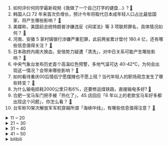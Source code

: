 1. 如何评价何同学最新视频《我做了一个自己打字的键盘…》? [:link:](https://www.zhihu.com/question/548144088)
2. 韩国人口 72 年来首次负增长，预计今年将取代日本成年轻人口占比最低国家，将产生哪些影响？ [:link:](https://www.zhihu.com/question/548001487)
3. 美媒称，美国前总统特朗普涉嫌违反《间谍法》等 3 项联邦罪名，具体情况如何？ [:link:](https://www.zhihu.com/question/548187175)
4. 河南、安徽 5 家村镇银行涉嫌严重犯罪，此前两省累计垫付 180.4 亿，还有哪些信息值得关注？ [:link:](https://www.zhihu.com/question/548127353)
5. 日本政府内阁大换血，安倍势力疑遭「清洗」，对中日关系可能产生哪些影响？ [:link:](https://www.zhihu.com/question/548077766)
6. 中央气象台发布历史首个高温红色预警，多地气温可达 40-42℃，为何会出现这一情况？会带来哪些影响？ [:link:](https://www.zhihu.com/question/548129543)
7. 如何看待重庆00后情侣宁愿摆摊也不愿上班？当代年轻人的职场观念发生了哪些转变？ [:link:](https://www.zhihu.com/question/547933860)
8. 为什么输电损耗2000公里只有6%，还要修运煤铁路，直接输电多好? [:link:](https://www.zhihu.com/question/327986995)
9. 合肥一宝马车门把手被「热化了」，4S 店回应「6 年以上的老款宝马车好多都出现这个问题」，你怎么看？ [:link:](https://www.zhihu.com/question/548039754)
10. 台军称10架次解放军军机穿越所谓「海峡中线」，有哪些信息值得注意？ [:link:](https://www.zhihu.com/question/548153254)
<details>
<summary>11 ~ 20</summary>

11. 爱沙尼亚和拉脱维亚宣布退出中国-中东欧合作机制，专家称是向美西方表忠心，有哪些信息值得注意？ [:link:](https://www.zhihu.com/question/548097252)
12. 河南郸城县公交停运，公交公司称「运营困难发不起司机工资」，可能是哪些环节出现了问题？如何避免此类情况？ [:link:](https://www.zhihu.com/question/548191680)
13. 为什么越来越多的湖南人从深圳回长沙了？ [:link:](https://www.zhihu.com/question/493486363)
14. 买两套房子是对门好还是楼上楼下好？ [:link:](https://www.zhihu.com/question/389199662)
15. 成功人士有什么特质？ [:link:](https://www.zhihu.com/question/267770440)
16. 法学研究生毕业，有A证，两年来没找到工作，我该怎么办？ [:link:](https://www.zhihu.com/question/548006238)
17. 为什么不选择留在农村生活，自给自足每天花销够用就好？ [:link:](https://www.zhihu.com/question/495733175)
18. 汽油车真的会在 2030 年左右停售甚至淘汰吗？ [:link:](https://www.zhihu.com/question/478452945)
19. 假如外星人给人类十年时间，十年后从地球人类中随机抽取一人，让他决定人类是否要灭亡，这十年会发生什么? [:link:](https://www.zhihu.com/question/532186264)
20. 2022 年金球奖 30 人完整候选名单出炉，梅西 2005 年后首次无缘，梅西目前竞技水平如何？ [:link:](https://www.zhihu.com/question/548186662)
</details>
<details>
<summary>21 ~ 30</summary>

21. 如何看待广西一 34 岁男子为上清华复读 13 年，被上交大护理学院录取后仍在考虑复读？ [:link:](https://www.zhihu.com/question/547979825)
22. 15 万落地买什么车开着舒服省心? [:link:](https://www.zhihu.com/question/441839447)
23. 300平（不带赠送面积）的联排别墅，和300平的大平层选哪个好？ [:link:](https://www.zhihu.com/question/537951755)
24. 福岛核电站为什么不用核污水冷却反应堆，而要排到海里？ [:link:](https://www.zhihu.com/question/454344352)
25. 如何看待 91 岁传媒大亨默多克与 66 岁前超模正式离婚？财产如何分割？ [:link:](https://www.zhihu.com/question/548032356)
26. 周星驰电影《功夫》里，最后给小孩子卖功夫秘籍是想表达什么？为什么主角全片没有名字？ [:link:](https://www.zhihu.com/question/31482560)
27. 如何看待拜登签署 3500 亿芯片和科学法案，接受美方补贴公司必须在美制造芯片，美股芯片股却集体大跌？ [:link:](https://www.zhihu.com/question/547762821)
28. 《斗破苍穹》如果一直有一个斗帝，但是隐藏得特别好，剧情会是怎么样的？ [:link:](https://www.zhihu.com/question/503300050)
29. 幼儿园什么时候可以尊重小朋友不睡午觉的习惯呢？ [:link:](https://www.zhihu.com/question/546519744)
30. 美官员称中方暂停中美禁毒合作不可接受，外交部回击「中方反制措施完全合理恰当适度」，有哪些信息值得注意？ [:link:](https://www.zhihu.com/question/548106945)
</details>
<details>
<summary>31 ~ 40</summary>

31. 爱马仕推出新款自行车，总重约 14 公斤、售价 16.5 万，如何评价该奢侈品牌跨界推出自行车的行为？ [:link:](https://www.zhihu.com/question/547982714)
32. 如何看待外媒称「拜登计划在 2024 年进行第二次总统竞选，渴望有机会再次击败特朗普」？ [:link:](https://www.zhihu.com/question/548063336)
33. 程序员有没有必要成为业务领域专家？ [:link:](https://www.zhihu.com/question/541504319)
34. 国家医保局表示，首个国产新冠口服药可临时性纳入医保报销，将带来哪些影响？ [:link:](https://www.zhihu.com/question/548122683)
35. 你在哪个时候觉得钱真的很重要? [:link:](https://www.zhihu.com/question/547237872)
36. 如何评价张鲁一、倪妮主演的爱情电影《漫长的告白》？ [:link:](https://www.zhihu.com/question/491967093)
37. 冰岛媒体报道配发俄罗斯国旗被踩照片，俄使馆称其侮辱俄国家象征，需要道歉，你对该事件有何看法？ [:link:](https://www.zhihu.com/question/547973358)
38. 乌克兰总统向议会提交关于延长战时状态和总动员令的法案草案，这透露出什么信号？ [:link:](https://www.zhihu.com/question/548165799)
39. 俄乌呼吁国际社会关注扎波罗热核电站安全，有哪些问题需要关注？ [:link:](https://www.zhihu.com/question/548171321)
40. 8 月 12 日海南新增本土「594+832」，海口美兰机场国内客运航班恢复常态化运行，当地情况如何？ [:link:](https://www.zhihu.com/question/548186558)
</details>
<details>
<summary>41 ~ 50</summary>

41. 游戏《纸嫁衣4》在中元节上线，你玩后感觉如何？ [:link:](https://www.zhihu.com/question/548086710)
42. 为进一步遏制糖尿病，新加坡规定「将禁止奶茶果汁等饮料进行广告宣传」，哪些信息值得关注？ [:link:](https://www.zhihu.com/question/548001519)
43. 从准高一八月份开始准备，怎么准备能上清北？ [:link:](https://www.zhihu.com/question/546586548)
44. 多看笑话可以使自己变得幽默吗? [:link:](https://www.zhihu.com/question/538639227)
45. 旅行时，你最希望见到什么样的美景？ [:link:](https://www.zhihu.com/question/485195523)
46. 你都见过哪些不动声色的善良？ [:link:](https://www.zhihu.com/question/537980991)
47. 为什么心理学的书很多都在谈要“接纳真实的自己”？这个“自己”指的是什么？ [:link:](https://www.zhihu.com/question/547646536)
48. 如何看待雷军2022年8月11日「穿越人生低谷的感悟」为主题的年度演讲，有哪些值得关注的点？ [:link:](https://www.zhihu.com/question/547485993)
49. 如何评价崩坏3动画短片《因你而在的故事》？ [:link:](https://www.zhihu.com/question/547122714)
50. 对现在的微单镜头来说，UV 镜真的有必要吗？ [:link:](https://www.zhihu.com/question/546376184)
</details><details>
<summary>bilibili</summary>

1. 《崩坏3》动画短片「因你而在的故事」 [:link:](//www.bilibili.com/video/BV1fY4y1F7GL)
2. 一开始我以为他是作家，最后我发现，他是真正的“作家”！生活的诗人！ [:link:](//www.bilibili.com/video/BV1eN4y157J1)
3. 【何同学】我做了一个自己打字的键盘... [:link:](//www.bilibili.com/video/BV1W14y1b7Mq)
4. 《原神》须弥CM短片 [:link:](//www.bilibili.com/video/BV1JN4y157MU)
5. 我玩MC玩自闭了…… [:link:](//www.bilibili.com/video/BV1gt4y1g758)
6. 【散人】国产民俗恐怖《纸嫁衣4》 红丝缠，情难解（完结共5P） [:link:](//www.bilibili.com/video/BV1jT411A7c6)
7. 【谭谈交通】：生活击倒我，但没有击败：“只要有一口气在，人就要好好活” [:link:](//www.bilibili.com/video/BV1pN4y1G7fG)
8. 【8K】航拍，但是是直升机！ [:link:](//www.bilibili.com/video/BV1w14y1b7XC)
9. 不敢信！瘦小的湖南妹子居然被辣哭了！ [:link:](//www.bilibili.com/video/BV1qg411k7Cp)
10. 军情六处创始人为啥要锯子剌大腿？【硬核狠人37】 [:link:](//www.bilibili.com/video/BV1cY4y1A7kj)
<details>
<summary>11 ~ 20</summary>

11. 《水煮肉片》无辣不欢小伙伴们的福利！ [:link:](//www.bilibili.com/video/BV1C14y1t7MD)
12. 老师对家长说的话（和她的真实想法 [:link:](//www.bilibili.com/video/BV14a411P7Gb)
13. 打开前请先降低音量哦！！ [:link:](//www.bilibili.com/video/BV1cB4y167B8)
14. “谁说占领道德高地的就是正义？” [:link:](//www.bilibili.com/video/BV1Jg411k7hp)
15. 【TF家族】《2022TF家族夏季运动会纪录片——凝聚》 [:link:](//www.bilibili.com/video/BV1nW4y1Y73B)
16. PS后期教程—酷炫涂鸦一秒匹配透视！ [:link:](//www.bilibili.com/video/BV1aN4y1579H)
17. 大家好，我是Reol，今天正式入驻B站啦，以后请多多关照~ [:link:](//www.bilibili.com/video/BV1sN4y157UF)
18. 《明日方舟》EP - All hail Savior! [:link:](//www.bilibili.com/video/BV1714y1b7cm)
19. 在德国摆摊推广中国烧烤，佩枪警察叫我停！路人还想学中文呢～ [:link:](//www.bilibili.com/video/BV1NY4y1A7PU)
20. 怪我，身手太好了 [:link:](//www.bilibili.com/video/BV1uG4y1e7ZF)
</details>
<details>
<summary>21 ~ 30</summary>

21. 《无 缝 衔 接》 [:link:](//www.bilibili.com/video/BV1hS4y1s7u8)
22. 《你 很 拽 啊？》 [:link:](//www.bilibili.com/video/BV1aG41187D6)
23. 试用期被辞退？这四笔钱你可别放弃！试用期快要转正时被辞退有什么补偿可以拿？ [:link:](//www.bilibili.com/video/BV18v4y1F7ck)
24. 丁 泽 仁 统 治 K P O P [:link:](//www.bilibili.com/video/BV1bU4y1e7kq)
25. 你这背景确实是假的 [:link:](//www.bilibili.com/video/BV1nG4y1Y7rN)
26. 我叫柯蓝，是附近有名的名蒸蛋（2） [:link:](//www.bilibili.com/video/BV1Me4y1Q711)
27. 二 次 元 获 得 百 万 粉 牌 [:link:](//www.bilibili.com/video/BV17Y4y1A7jY)
28. 扬子鳄本是世界独有的鳄中建筑师 ，怎么被营销号黑到只会吃雪饼了？ [:link:](//www.bilibili.com/video/BV19F411w78z)
29. 【绝区零手书】狐狸小姐！你带我走吧~ [:link:](//www.bilibili.com/video/BV1LG41187we)
30. 好久没剪女生头发了… [:link:](//www.bilibili.com/video/BV16g411k7XR)
</details>
<details>
<summary>31 ~ 40</summary>

31. 猫咪强制爱 [:link:](//www.bilibili.com/video/BV1QU4y1k7Ks)
32. 镜子蛮好的就是有点费脖子 [:link:](//www.bilibili.com/video/BV1RG4y1Y75e)
33. 你的快递是这么丢的！ [:link:](//www.bilibili.com/video/BV1zg411k7sa)
34. 狗头吧克星！折磨程度999%！LOL最低胜率折磨王！【垃圾英雄拯救计划】 [:link:](//www.bilibili.com/video/BV1mB4y1t7fe)
35. 你要写洛阳，就不能只写洛阳 [:link:](//www.bilibili.com/video/BV1FV4y1477g)
36. 【火焰醉剑】爆肝32小时，总于让我悟出了火焰醉剑！ [:link:](//www.bilibili.com/video/BV1YF411w753)
37. 当老板在超市养猫，每天不同顾客反应太搞笑，猫:我就是被你们气胖的 [:link:](//www.bilibili.com/video/BV1wY4y1A7Th)
38. 时隔多月未见，漠叔回村大家喜极而泣 [:link:](//www.bilibili.com/video/BV1cv4y1c7uj)
39. 18年前，她治好了全亚洲的精神内耗【阅片无数Ⅱ 55】 [:link:](//www.bilibili.com/video/BV1jY4y1A79r)
40. 我们终于搬来上海了！！！ [:link:](//www.bilibili.com/video/BV1MY4y1A7q5)
</details>
<details>
<summary>41 ~ 50</summary>

41. 老缅婆   厨子探店¥400 [:link:](//www.bilibili.com/video/BV1xY4y1A7nV)
42. 为了这条视频，我老公找了一个剧组 [:link:](//www.bilibili.com/video/BV1Kt4y1g7US)
43. 踏着七色的云彩来娶你！【BUG快乐阴人流#7】 [:link:](//www.bilibili.com/video/BV1tg411y7sp)
44. 【鉴定网络热门同款视频】凌晨三点有8265个老人被赶出家门 [:link:](//www.bilibili.com/video/BV1rT411L7Ua)
45. 反猫德联盟势力已经完全渗透到我猫德学院 [:link:](//www.bilibili.com/video/BV1GT411A7ro)
46. 局长觉醒 —— 「命运相连，狂欢开启  」 [:link:](//www.bilibili.com/video/BV1Md4y1m76y)
47. 带女友去浙江见我爸，我爸的工作让她大吃一惊！ [:link:](//www.bilibili.com/video/BV1wB4y167bE)
48. 帅小伙自制巴斯克蛋糕，简单到直呼有手就行！ [:link:](//www.bilibili.com/video/BV1AV4y147fK)
49. 哦 你 也 乐 看 这 个 [:link:](//www.bilibili.com/video/BV1mN4y157eZ)
50. 这栋大楼住的全是变态！我要搬家！ [:link:](//www.bilibili.com/video/BV1ea411P7jg)
</details>
<details>
<summary>51 ~ 60</summary>

51. 真的有人吃这玩意吗？？？！！！ [:link:](//www.bilibili.com/video/BV1qU4y1e7uP)
52. 离谱！逛漫展被怼着牙齿拍！还有人拿出钳子要拔牙！ [:link:](//www.bilibili.com/video/BV1jV4y147tf)
53. 学会画眼睛了！ [:link:](//www.bilibili.com/video/BV1E14y1b7EA)
54. 【猛男版】叮叮当当舞 怎么跟别人的不一样？ [:link:](//www.bilibili.com/video/BV1iN4y1G7dn)
55. 听说你们想看我落水？对不起！让你们失望了！ [:link:](//www.bilibili.com/video/BV1RY4y1w7A9)
56. 过个简单生日，炒面里头加俩鸡蛋，这算不算荤菜 [:link:](//www.bilibili.com/video/BV1aa411K7ur)
57. 打破次元壁！去不了二次元，就让二次元过来！！！ [:link:](//www.bilibili.com/video/BV1qa411f7a7)
58. 6岁男孩为救妹妹，徒手与恶犬搏斗，被复联成员盛赞为真正的英雄 [:link:](//www.bilibili.com/video/BV1JB4y1k7aH)
59. 如何优雅的暗示媳妇儿回娘家？ [:link:](//www.bilibili.com/video/BV1wS4y1x7aC)
60. 整活！花一万块让女友闭嘴24小时？趁她睡觉把她缝床上…再假装用油漆喷她的奢侈品包！ [:link:](//www.bilibili.com/video/BV1AV4y147RY)
</details>
<details>
<summary>61 ~ 70</summary>

61. 纽约深夜便利店干饭！！美国豪华便利店，都卖些什么？ [:link:](//www.bilibili.com/video/BV1714y1b7Kc)
62. ''策划眼里的元歌'' [:link:](//www.bilibili.com/video/BV1NG4y1e7Yu)
63. 【小白Nanno】大小姐驾到 统统闪开～ [:link:](//www.bilibili.com/video/BV1ga411P7p8)
64. 现在的高中生VS曾经的高中生VS多年前的高中生 [:link:](//www.bilibili.com/video/BV1yd4y1N7sJ)
65. 唐山大地震：冯小刚揭老百姓的伤疤，请大地震的幸存者拍戏！ [:link:](//www.bilibili.com/video/BV1vd4y1N7zj)
66. 这不是喜剧！是抓捕毒贩现场 [:link:](//www.bilibili.com/video/BV1CS4y1s7az)
67. 结 婚 且 开 团 2.0 [:link:](//www.bilibili.com/video/BV18a411P7Uc)
68. 练妆练的星星妆（纯享版） [:link:](//www.bilibili.com/video/BV1uY4y1A7py)
69. 美食区和健身区看完都沉默了… [:link:](//www.bilibili.com/video/BV1rF411w7QF)
70. 校园卡还能被抢光？ [:link:](//www.bilibili.com/video/BV1UU4y1k7aM)
</details>
<details>
<summary>71 ~ 80</summary>

71. 我知道我动作不标准，我寄几打寄几 [:link:](//www.bilibili.com/video/BV1jY4y1A7pe)
72. 《商业鬼才》 [:link:](//www.bilibili.com/video/BV1UB4y1t7fJ)
73. 【原神手书】✦侦探们的夏日绮想曲✦~「蓝宝石」失踪之谜~ || 四风少年 [:link:](//www.bilibili.com/video/BV1nY4y1A78d)
74. 窝居然40万粉丝了！ [:link:](//www.bilibili.com/video/BV14d4y1N7yG)
75. 惊呆我...去油后堪比换头！你离婚后到底经历了什么？！！【玫瑰之战】 [:link:](//www.bilibili.com/video/BV1eg411y7VN)
76. 痛 太痛了 [:link:](//www.bilibili.com/video/BV15N4y1578S)
77. 【阿斗】几乎零台词却自带笑点，憨豆告诉你什么才叫真正的喜剧大师！《憨豆的黄金周》 [:link:](//www.bilibili.com/video/BV1dd4y127Qc)
78. 第2期正片 全女生勇士阵容！姐姐妹妹前来批发冰箱 [:link:](//www.bilibili.com/video/BV1ZW4y1a76x)
79. 女人，你拿什么跟我比！ [:link:](//www.bilibili.com/video/BV1x14y1b72c)
80. 14年前的今天，热情点燃了整个世界-《北京欢迎你》 [:link:](//www.bilibili.com/video/BV1kS4y147tx)
</details>
<details>
<summary>81 ~ 90</summary>

81. 印度市场的虾，都是剥了壳卖的。 [:link:](//www.bilibili.com/video/BV1Pa411P7br)
82. 长绿毛的牛排凭啥卖这么贵啊？20厘米比我头还大！【凭啥这么贵ep42-Love&Salt】 [:link:](//www.bilibili.com/video/BV1ug411k7oR)
83. 对不起！我们拿了三台大冰箱！ [:link:](//www.bilibili.com/video/BV1iS4y147g5)
84. 不会真的有人在B站看恋综吧？！ [:link:](//www.bilibili.com/video/BV1FW4y1h7qZ)
85. 延安突查肯德基（全长29分零7秒） [:link:](//www.bilibili.com/video/BV1mW4y1a7m3)
86. 【明日方舟】“理想城：长夏狂欢季”IC-1~9平民全关卡低配攻略（含EX突袭）！阵容平民+低练度+语音详解的愉悦攻略！《明日方舟》|魔法Zc目录 [:link:](//www.bilibili.com/video/BV1bN4y1G7F5)
87. 七岁孩子玩的游戏，这么离谱吗...？ [:link:](//www.bilibili.com/video/BV1sU4y1e7xR)
88. 【原神夜店风】可 爱 女 人～ [:link:](//www.bilibili.com/video/BV16T411L71F)
89. “iPhone 14 Pro开箱上手：真漂亮！” [:link:](//www.bilibili.com/video/BV1bB4y157GZ)
90. 我与不同现充的日常 [:link:](//www.bilibili.com/video/BV1JS4y1s7GD)
</details>
<details>
<summary>91 ~ 100</summary>

91. 此作品献给纯路人 [:link:](//www.bilibili.com/video/BV1YU4y1e7Jw)
92. 这才是国服关羽的进厂，全体目光向我看齐！【高燃集锦70期】 [:link:](//www.bilibili.com/video/BV1fB4y157yR)
93. 【水果猎人】网络热门水果鉴定13 [:link:](//www.bilibili.com/video/BV1xv4y1F7NL)
94. 这螃蟹壳都被煮红了怎么还能秒人啊！！！ [:link:](//www.bilibili.com/video/BV17a411P7bS)
95. 【俄罗斯街拍P28】优雅与年龄无关 | Semkavkvadrate [:link:](//www.bilibili.com/video/BV1td4y1K7iJ)
96. 没有丑男生  只有懒男生 [:link:](//www.bilibili.com/video/BV1Gd4y1m7nw)
97. 每次送你回家，都想跟你回家 [:link:](//www.bilibili.com/video/BV1kS4y147nE)
98. 158元广式早茶自助,妹子一个人吃血赚还是血亏? [:link:](//www.bilibili.com/video/BV1XB4y1t71n)
99. 荷花酥惊掉英国婆婆下巴！这么漂亮的花是用来吃的？？ [:link:](//www.bilibili.com/video/BV1VW4y1h7vH)
100. 下冰雹了，该回家了，从草原要回到沙漠边缘啦。 [:link:](//www.bilibili.com/video/BV19T411w7AC)
</details></details>